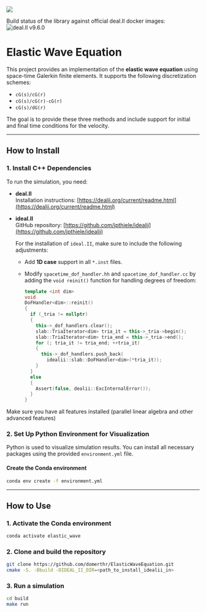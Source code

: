 [![](https://img.shields.io/badge/docs-dev-blue.svg)](https://instatdealii.github.io/idealii/dev)

Build status of the library against official deal.II docker images:
![deal.II v9.6.0](https://github.com/instatdealii/idealii/actions/workflows/dealii960.yml/badge.svg)


# Elastic Wave Equation

This project provides an implementation of the **elastic wave equation** using space-time Galerkin finite elements. It supports the following discretization schemes:

- `cG(s)/cG(r)`
- `cG(s)/cG(r)-cG(r)`
- `cG(s)/dG(r)`

The goal is to provide these three methods and include support for initial and final time conditions for the velocity.

---

## How to Install

### 1. Install C++ Dependencies

To run the simulation, you need:

- **deal.II**  
  Installation instructions: [https://dealii.org/current/readme.html](https://dealii.org/current/readme.html)

- **ideal.II**  
  GitHub repository: [https://github.com/jpthiele/idealii](https://github.com/jpthiele/idealii)

  For the installation of `ideal.II`, make sure to include the following adjustments:

  - Add **1D case** support in all `*.inst` files.
  - Modify `spacetime_dof_handler.hh` and `spacetime_dof_handler.cc` by adding the `void reinit()` function for handling degrees of freedom:

    ```cpp
    template <int dim>
    void
    DoFHandler<dim>::reinit()
    {
      if (_tria != nullptr)
      {
        this->_dof_handlers.clear();
        slab::TriaIterator<dim> tria_it = this->_tria->begin();
        slab::TriaIterator<dim> tria_end = this->_tria->end();
        for (; tria_it != tria_end; ++tria_it)
        {
          this->_dof_handlers.push_back(
            idealii::slab::DoFHandler<dim>(*tria_it));
        }
      }
      else
      {
        Assert(false, dealii::ExcInternalError());
      }
    }
    ```
Make sure you have all features installed (parallel linear algebra and other advanced features)

### 2. Set Up Python Environment for Visualization

Python is used to visualize simulation results. You can install all necessary packages using the provided `environment.yml` file.

#### Create the Conda environment

```bash
conda env create -f environment.yml
```
---
## How to Use

### 1. Activate the Conda environment

```bash
conda activate elastic_wave
```
### 2. Clone and build the repository

```bash
git clone https://github.com/domerthr/ElasticWaveEquation.git
cmake -S. -Bbuild -DIDEAL_II_DIR=<path_to_install_idealii_in>
```
### 3. Run a simulation
```bash
cd build
make run
```
